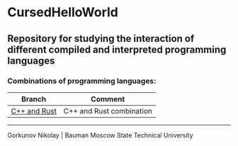# CursedHelloWorld
## Repository for studying the interaction of different compiled and interpreted programming languages
### Combinations of programming languages:
| Branch                            | Comment                  |
|-----------------------------------|--------------------------|
| [C++ and Rust](https://github.com/NikolayB800H/CursedHelloWorld/tree/C++-and-Rust) | C++ and Rust combination |
---
Gorkunov Nikolay | Bauman Moscow State Technical University
